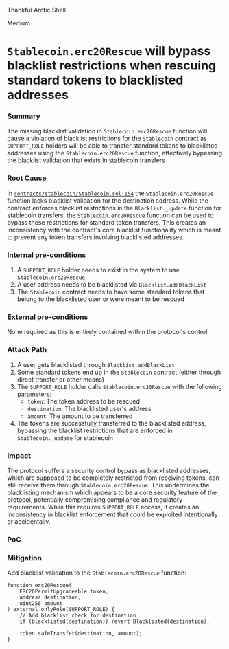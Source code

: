 Thankful Arctic Shell

Medium

# `Stablecoin.erc20Rescue` will bypass blacklist restrictions when rescuing standard tokens to blacklisted addresses

### Summary

The missing blacklist validation in `Stablecoin.erc20Rescue` function will cause a violation of blacklist restrictions for the `Stablecoin` contract as `SUPPORT_ROLE` holders will be able to transfer standard tokens to blacklisted addresses using the `Stablecoin.erc20Rescue` function, effectively bypassing the blacklist validation that exists in stablecoin transfers

### Root Cause

In [`contracts/stablecoin/Stablecoin.sol:154`](https://github.com/sherlock-audit/2024-11-telcoin/blob/main/telcoin-audit/contracts/stablecoin/Stablecoin.sol#L154) the `Stablecoin.erc20Rescue` function lacks blacklist validation for the destination address. While the contract enforces blacklist restrictions in the `Blacklist._update` function for stablecoin transfers, the `Stablecoin.erc20Rescue` function can be used to bypass these restrictions for standard token transfers. This creates an inconsistency with the contract's core blacklist functionality which is meant to prevent any token transfers involving blacklisted addresses. 

### Internal pre-conditions

1. A `SUPPORT_ROLE` holder needs to exist in the system to use `Stablecoin.erc20Rescue`
2. A user address needs to be blacklisted via `Blacklist.addBlackList`
3. The `Stablecoin` contract needs to have some standard tokens that belong to the blacklisted user or were meant to be rescued

### External pre-conditions

None required as this is entirely contained within the protocol's control

### Attack Path

1. A user gets blacklisted through `Blacklist.addBlackList`
2. Some standard tokens end up in the `Stablecoin` contract (either through direct transfer or other means)
3. The `SUPPORT_ROLE` holder calls `Stablecoin.erc20Rescue` with the following parameters:
    - `token`: The token address to be rescued
    - `destination`: The blacklisted user's address
    - `amount`: The amount to be transferred
4. The tokens are successfully transferred to the blacklisted address, bypassing the blacklist restrictions that are enforced in `Stablecoin._update` for stablecoin

### Impact

The protocol suffers a security control bypass as blacklisted addresses, which are supposed to be completely restricted from receiving tokens, can still receive them through `Stablecoin.erc20Rescue`. This undermines the blacklisting mechanism which appears to be a core security feature of the protocol, potentially compromising compliance and regulatory requirements. While this requires `SUPPORT_ROLE` access, it creates an inconsistency in blacklist enforcement that could be exploited intentionally or accidentally.

### PoC


### Mitigation

Add blacklist validation to the `Stablecoin.erc20Rescue` function:
```solidity
function erc20Rescue(
    ERC20PermitUpgradeable token,
    address destination,
    uint256 amount
) external onlyRole(SUPPORT_ROLE) {
    // Add blacklist check for destination
    if (blacklisted(destination)) revert Blacklisted(destination);
    
    token.safeTransfer(destination, amount);
}
```
